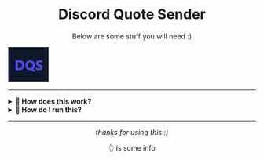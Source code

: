 <h1 align="center">Discord Quote Sender</h1>
<p align="center">Below are some stuff you will need :)</p>

![Discord Quote Sender](media/icon.png)

---

<details>
  <summary><strong>💭 How does this work?</strong></summary>
  <ul>
    <li>You have to edit the Webhook URL in <a href="https://github.com/Epicinver/Discord-Quote-Sender/blob/main/source/quotesender.py"><code>source/quotesender.py</code></a></li>
    <li>You customize your quotes</li>
    <li>The sender runs in a loop to the webhook and dispatches quotes at timed intervals</li>
    <li>You can tweak the timer duration</li>
    <li>Closing the sender stops the loop</li>
  </ul>
</details>

<details>
  <summary><strong>🚀 How do I run this?</strong></summary>
  <ul>
    <li>Download the files in <a href="https://github.com/Epicinver/Discord-Quote-Sender/blob/main/source/"><code>source/</code></a></li>
    <li>Make sure <a href="https://python.org"><code>Python</code></a> is installed (plus any <a href="https://github.com/Epicinver/Discord-Quote-Sender/blob/main/source/requirements.txt"><code>dependencies</code></a>)</li>
    <li>Run it locally, or deploy to a <a href="https://aws.amazon.com/"><code>cloud service</code></a> for eternal quote spam</li>
  </ul>
</details>

---

<p align="center"><em>thanks for using this :)</em></p>
<p align="center">                                           👆 is some info</p>
